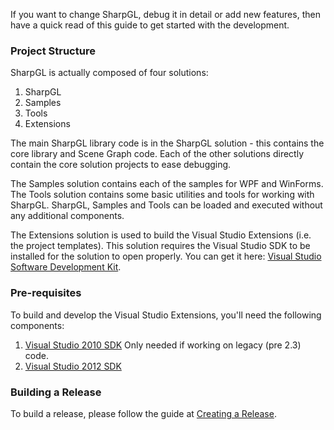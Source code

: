 If you want to change SharpGL, debug it in detail or add new features, then have a quick read of this guide to get started with the development.

### Project Structure ###

SharpGL is actually composed of four solutions:

1. SharpGL
2. Samples
3. Tools
4. Extensions

The main SharpGL library code is in the SharpGL solution - this contains the core library and Scene Graph code. Each of the other solutions directly contain the core solution projects to ease debugging.

The Samples solution contains each of the samples for WPF and WinForms. The Tools solution contains some basic utilities and tools for working with SharpGL. SharpGL, Samples and Tools can be loaded and executed without any additional components.

The Extensions solution is used to build the Visual Studio Extensions (i.e. the project templates). This solution requires the Visual Studio SDK to be installed for the solution to open properly. You can get it here: [Visual Studio Software Development Kit](http://msdn.microsoft.com/en-us/library/bb166441.aspx).

### Pre-requisites ###

To build and develop the Visual Studio Extensions, you'll need the following components:

1. [Visual Studio 2010 SDK](http://www.microsoft.com/en-us/download/details.aspx?id=2680)
   Only needed if working on legacy (pre 2.3) code.
2. [Visual Studio 2012 SDK](http://www.microsoft.com/en-us/download/details.aspx?id=30668)

### Building a Release ###

To build a release, please follow the guide at [Creating a Release](https://github.com/dwmkerr/sharpgl/wiki/Creating-a-Release).